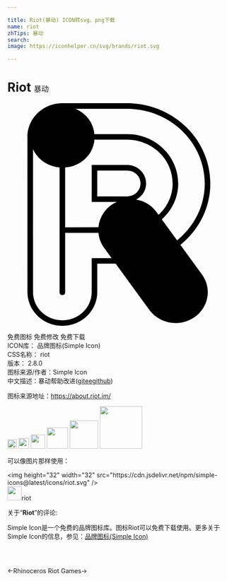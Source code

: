 ```yaml
---

title: Riot(暴动) ICON转svg、png下载
name: riot
zhTips: 暴动
search: 
image: https://iconhelper.cn/svg/brands/riot.svg

---
```


# Riot  <small style="font-size: 60%;font-weight: 100">暴动</small>

<div id="svg" class="svg-wrap">
<svg role="img" viewBox="0 0 24 24" xmlns="http://www.w3.org/2000/svg"><title>Riot icon</title><path d="M5.918 0c-2.067 0-3.76 1.623-3.76 3.63-.003 5.526.001 11.483 0 16.743 0 2.006 1.693 3.627 3.76 3.627 2.067 0 3.762-1.62 3.762-3.627v-3.071l1.984-.002 3.63 4.98c.673.924 1.746 1.419 2.836 1.419.686 0 1.378-.196 1.983-.603 1.564-1.054 1.943-3.13.846-4.635l-2.322-3.19c1.97-1.593 3.224-3.977 3.224-6.621 0-4.773-4.037-8.65-8.98-8.65zm1.42.603h5.543c4.63 0 8.38 3.613 8.38 8.047 0 2.444-1.156 4.652-2.98 6.136l-1.648-2.263c1.078-.97 1.768-2.338 1.768-3.873 0-2.942-2.48-5.322-5.52-5.322H9.367a3.215 3.215 0 0 0-.597-1.606A3.405 3.405 0 0 0 7.338.602zM9.365 3.93h3.516c2.727 0 4.919 2.115 4.919 4.719 0 1.335-.588 2.53-1.518 3.39l-.211-.29a3.463 3.463 0 0 0-2.2-1.36c.636-.34 1.071-.992 1.071-1.74 0-1.103-.933-1.994-2.061-1.994H9.079v3.992l2.706-.002a3.28 3.28 0 0 0-1.979 2.727l-3.587.004V6.93a3.515 3.515 0 0 0 1.7-.575 3.296 3.296 0 0 0 1.425-2.148c.017-.092.012-.184.02-.276zM2.759 4.959c.092.201.204.394.338.578.606.833 1.543 1.303 2.522 1.39v13.446c-.02.42.62.42.6 0v-6.395l3.59-.004c.054.555.238 1.106.594 1.595l.824 1.13-2.148.002v3.672c0 1.669-1.406 3.026-3.161 3.026-1.754 0-3.16-1.357-3.16-3.026-.002-5.124 0-10.7 0-15.414zm6.92 2.298h3.202c.814 0 1.459.629 1.459 1.393 0 .725-.588 1.34-1.357 1.39a1.595 1.595 0 0 1-.106.003l-3.197.002Z"/></svg>
</div>
<detail full-name='riot'></detail>

<div class="detail-page">
<p>
<span><span class="badge-success badge">免费图标</span> <span class="badge-success badge">免费修改</span>  <span class="badge-success badge">免费下载</span> </span>
<br/>
<span>
ICON库：
<span class="badge-secondary badge">品牌图标(Simple Icon)</span> 
</span>
<br/>
<span>
CSS名称：
<span class="badge-secondary badge">riot</span> 
</span>

<br/>
<span>
版本：
<span class="badge-secondary badge">2.8.0</span> 
</span>
<br/>
<span>图标来源/作者：<span class="badge-light badge">Simple Icon</span></span> 
<br/>
<span class="zh-detail">中文描述：<span class="badge-primary badge">暴动</span><span class="help-link"><span>帮助改进</span>(<a href="https://gitee.com/liuwave/icon-helper/edit/master/json/brands/riot.json" target="_blank" rel="noopener noreferrer">gitee</a><a href="https://github.com/liuwave/icon-helper/edit/master/json/brands/riot.json" target="_blank" rel="noopener noreferrer">github</a></span>)</span><br/>
</p>
</div><div class="description description alert alert-light"><p>图标来源地址：<a href="https://about.riot.im/" target="_blank" rel="noopener noreferrer">https://about.riot.im/</a></p></div>
<div class="alert alert-dark">
<img height="21" width="21" src="https://cdn.jsdelivr.net/npm/simple-icons@latest/icons/riot.svg" />
<img height="24" width="24" src="https://cdn.jsdelivr.net/npm/simple-icons@latest/icons/riot.svg" />
<img height="32" width="32" src="https://cdn.jsdelivr.net/npm/simple-icons@latest/icons/riot.svg" />
<img height="48" width="48" src="https://cdn.jsdelivr.net/npm/simple-icons@latest/icons/riot.svg" />
<img height="64" width="64" src="https://cdn.jsdelivr.net/npm/simple-icons@latest/icons/riot.svg" />
<img height="96" width="96" src="https://cdn.jsdelivr.net/npm/simple-icons@latest/icons/riot.svg" />

</div>
<div>
  <p>可以像图片那样使用：    
  </p>
  <div class="alert alert-primary" style="font-size: 14px">
    &lt;img height="32" width="32" src="https://cdn.jsdelivr.net/npm/simple-icons@latest/icons/riot.svg" /&gt;
    <copy-btn content='<img height="32" width="32" src="https://cdn.jsdelivr.net/npm/simple-icons@latest/icons/riot.svg" />'></copy-btn>
  </div>
  <div class="alert alert-secondary">
    <img height="32" width="32" src="https://cdn.jsdelivr.net/npm/simple-icons@latest/icons/riot.svg" />riot
    <copy-btn content="riot" btn-title="复制图标名称"></copy-btn>
  </div>
</div>
<div class="icon-detail__container">
<p>关于“<b>Riot</b>”的评论:</p>
</div>
<Vssue title="关于“Riot”的评论" />
<div><p>Simple Icon是一个免费的品牌图标库。图标Riot可以免费下载使用。更多关于  Simple Icon的信息，参见：<a target="_blank" href="https://iconhelper.cn/brands.html">品牌图标(Simple Icon)</a>
</p></div>


<div style="padding:2rem 0 " class="page-nav"><p class="inner"><span class="prev">←<router-link to="/icon/rhinoceros.html">Rhinoceros</router-link></span> <span class="next"><router-link to="/icon/riot-games.html">Riot Games</router-link>→</span></p></div>

